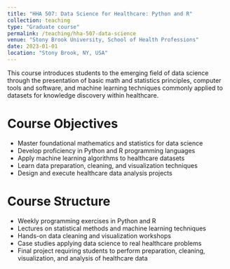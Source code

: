 ```yaml
---
title: "HHA 507: Data Science for Healthcare: Python and R"
collection: teaching
type: "Graduate course"
permalink: /teaching/hha-507-data-science
venue: "Stony Brook University, School of Health Professions"
date: 2023-01-01
location: "Stony Brook, NY, USA"
---
```


This course introduces students to the emerging field of data science through the presentation of basic math and statistics principles, computer tools and software, and machine learning techniques commonly applied to datasets for knowledge discovery within healthcare.

Course Objectives
======
* Master foundational mathematics and statistics for data science
* Develop proficiency in Python and R programming languages
* Apply machine learning algorithms to healthcare datasets
* Learn data preparation, cleaning, and visualization techniques
* Design and execute healthcare data analysis projects

Course Structure
======
* Weekly programming exercises in Python and R
* Lectures on statistical methods and machine learning techniques
* Hands-on data cleaning and visualization workshops
* Case studies applying data science to real healthcare problems
* Final project requiring students to perform preparation, cleaning, visualization, and analysis of healthcare data
